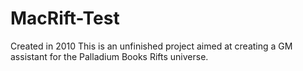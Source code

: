 # MacRift-Test
Created in 2010
This is an unfinished project aimed at creating a GM assistant for the Palladium Books Rifts universe.
